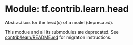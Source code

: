 <div itemscope itemtype="http://developers.google.com/ReferenceObject">
<meta itemprop="name" content="tf.contrib.learn.head" />
<meta itemprop="path" content="Stable" />
</div>

# Module: tf.contrib.learn.head

Abstractions for the head(s) of a model (deprecated).

This module and all its submodules are deprecated. See
[contrib/learn/README.md](https://www.tensorflow.org/code/tensorflow/contrib/learn/README.md)
for migration instructions.

